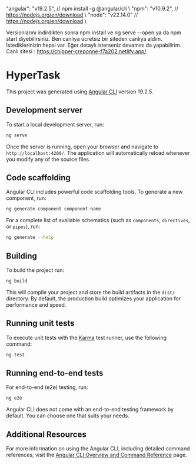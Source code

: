 "angular": "v19.2.5", // npm install -g @angular/cli    \\
"npm": "v10.9.2",     // https://nodejs.org/en/download \\
"node": "v22.14.0"    // https://nodejs.org/en/download \\

Versionlarını indirdikten sonra npm install ve ng serve --open ya da npm start diyebilirsiniz.
Ben canlıya ücretsiz bir siteden canlıya aldım. İstediklerinizin hepsi var. Eğer detaylı isterseniz devamını da yapabilirim. 
Canlı sitesi : https://chipper-creponne-f7a202.netlify.app/


# HyperTask

This project was generated using [Angular CLI](https://github.com/angular/angular-cli) version 19.2.5.

## Development server

To start a local development server, run:

```bash
ng serve
```

Once the server is running, open your browser and navigate to `http://localhost:4200/`. The application will automatically reload whenever you modify any of the source files.

## Code scaffolding

Angular CLI includes powerful code scaffolding tools. To generate a new component, run:

```bash
ng generate component component-name
```

For a complete list of available schematics (such as `components`, `directives`, or `pipes`), run:

```bash
ng generate --help
```

## Building

To build the project run:

```bash
ng build
```

This will compile your project and store the build artifacts in the `dist/` directory. By default, the production build optimizes your application for performance and speed.

## Running unit tests

To execute unit tests with the [Karma](https://karma-runner.github.io) test runner, use the following command:

```bash
ng test
```

## Running end-to-end tests

For end-to-end (e2e) testing, run:

```bash
ng e2e
```

Angular CLI does not come with an end-to-end testing framework by default. You can choose one that suits your needs.

## Additional Resources

For more information on using the Angular CLI, including detailed command references, visit the [Angular CLI Overview and Command Reference](https://angular.dev/tools/cli) page.
